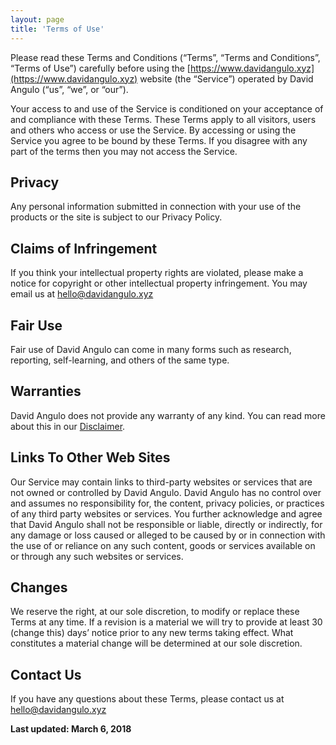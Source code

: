 ```yaml
---
layout: page
title: 'Terms of Use'
---
```

Please read these Terms and Conditions (“Terms”, “Terms and Conditions”, “Terms of Use”) carefully before using the [https://www.davidangulo.xyz](https://www.davidangulo.xyz) website (the “Service”) operated by David Angulo (“us”, “we”, or “our”).

Your access to and use of the Service is conditioned on your acceptance of and compliance with these Terms. These Terms apply to all visitors, users and others who access or use the Service. By accessing or using the Service you agree to be bound by these Terms. If you disagree with any part of the terms then you may not access the Service.

## Privacy
Any personal information submitted in connection with your use of the products or the site is subject to our Privacy Policy.

## Claims of Infringement
If you think your intellectual property rights are violated, please make a notice for copyright or other intellectual property infringement. You may email us at [hello@davidangulo.xyz](mailto:hello@davidangulo.xyz)

## Fair Use
Fair use of David Angulo can come in many forms such as research, reporting, self-learning, and others of the same type.

## Warranties
David Angulo does not provide any warranty of any kind. You can read more about this in our [Disclaimer](/disclaimer).

## Links To Other Web Sites
Our Service may contain links to third-party websites or services that are not owned or controlled by David Angulo. David Angulo has no control over and assumes no responsibility for, the content, privacy policies, or practices of any third party websites or services. You further acknowledge and agree that David Angulo shall not be responsible or liable, directly or indirectly, for any damage or loss caused or alleged to be caused by or in connection with the use of or reliance on any such content, goods or services available on or through any such websites or services.

## Changes
We reserve the right, at our sole discretion, to modify or replace these Terms at any time. If a revision is a material we will try to provide at least 30 (change this) days’ notice prior to any new terms taking effect. What constitutes a material change will be determined at our sole discretion.

## Contact Us
If you have any questions about these Terms, please contact us at [hello@davidangulo.xyz](mailto:hello@davidangulo.xyz)

**Last updated: March 6, 2018**
